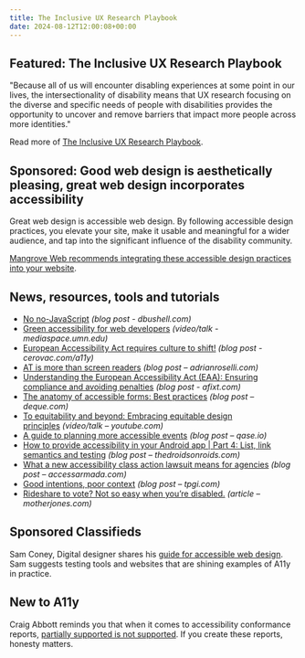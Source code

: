 ```yaml
---
title: The Inclusive UX Research Playbook
date: 2024-08-12T12:00:08+00:00
---
```


## Featured: The Inclusive UX Research Playbook

"Because all of us will encounter disabling experiences at some point in our lives, the intersectionality of disability means that UX research focusing on the diverse and specific needs of people with disabilities provides the opportunity to uncover and remove barriers that impact more people across more identities."

Read more of [The Inclusive UX Research Playbook](https://scribe.rip/cvs-health-tech-blog/the-inclusive-ux-research-playbook-from-cvs-health-inclusive-design-fb652552929a).

## Sponsored: Good web design is aesthetically pleasing, great web design incorporates accessibility

Great web design is accessible web design. By following accessible design practices, you elevate your site, make it usable and meaningful for a wider audience, and tap into the significant influence of the disability community.

[Mangrove Web recommends integrating these accessible design practices into your website](https://bit.ly/469DF9V).

## News, resources, tools and tutorials

- [No no-JavaScript](https://dbushell.com/2024/06/22/no-no-javascript/) *(blog post - dbushell.com)*
- [Green accessibility for web developers](https://mediaspace.umn.edu/media/t/1_hdgbg5de) *(video/talk - mediaspace.umn.edu)*
- [European Accessibility Act requires culture to shift!](https://cerovac.com/a11y/2024/08/european-accessibility-act-requires-culture-to-shift/) *(blog post - cerovac.com/a11y)*
- [AT is more than screen readers](https://adrianroselli.com/2024/08/at-is-more-than-screen-readers.html) *(blog post – adrianroselli.com)*
- [Understanding the European Accessibility Act (EAA): Ensuring compliance and avoiding penalties](https://afixt.com/understanding-the-european-accessibility-act-eaa-ensuring-compliance-and-avoiding-penalties/) *(blog post - afixt.com)*
- [The anatomy of accessible forms: Best practices](https://www.deque.com/blog/anatomy-of-accessible-forms-best-practices/) *(blog post – deque.com)*
- [To equitability and beyond: Embracing equitable design principles](https://www.youtube.com/watch?v=fYbZpieQO7g) *(video/talk – youtube.com)*
- [A guide to planning more accessible events](https://qase.io/blog/accessible-events/) *(blog post – qase.io)*
- [How to provide accessibility in your Android app | Part 4: List, link semantics and testing](https://www.thedroidsonroids.com/blog/mobile-app-accessibility-android-guide-part-4) *(blog post – thedroidsonroids.com)*
- [What a new accessibility class action lawsuit means for agencies](https://www.accessarmada.com/blog/what-a-new-accessibility-class-action-lawsuit-means-for-agencies/) *(blog post – accessarmada.com)*
- [Good intentions, poor context](https://www.tpgi.com/good-intentions-poor-context/) *(blog post – tpgi.com)*
- [Rideshare to vote? Not so easy when you’re disabled.](https://www.motherjones.com/politics/2024/08/rideshare-vote-polls-uber-lyft-ada-naacp-election/) *(article – motherjones.com)*

## Sponsored Classifieds

Sam Coney, Digital designer shares his [guide for accessible web design](https://www.insytful.com/community/blog/the-ultimate-guide-to-accessible-website-design?utm_source=a11y+weekly&utm_medium=email&utm_campaign=a11y_weekly_august&utm_id=A11y0824&utm_content=accessible+web+design). Sam suggests testing tools and websites that are shining examples of A11y in practice.

## New to A11y

Craig Abbott reminds you that when it comes to accessibility conformance reports, [partially supported is not supported](https://www.craigabbott.co.uk/blog/partially-supported-is-not-supported/). If you create these reports, honesty matters.
